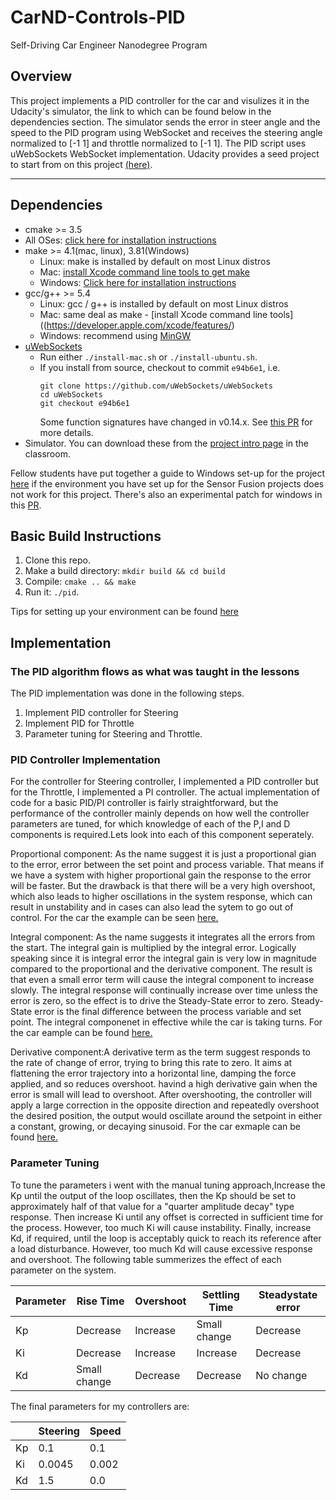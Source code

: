 # CarND-Controls-PID
Self-Driving Car Engineer Nanodegree Program


## Overview

This project implements a PID controller for the car and visulizes it in the Udacity's simulator, the link to which can be found below in the dependencies section. The simulator sends the error in steer angle and the speed to the PID program using WebSocket and receives the steering angle normalized to [-1 1] and throttle normalized to [-1 1]. The PID script uses uWebSockets WebSocket implementation. Udacity provides a seed project to start from on this project [(here)](https://github.com/udacity/CarND-Controls-PID).

---

## Dependencies

* cmake >= 3.5
 * All OSes: [click here for installation instructions](https://cmake.org/install/)
* make >= 4.1(mac, linux), 3.81(Windows)
  * Linux: make is installed by default on most Linux distros
  * Mac: [install Xcode command line tools to get make](https://developer.apple.com/xcode/features/)
  * Windows: [Click here for installation instructions](http://gnuwin32.sourceforge.net/packages/make.htm)
* gcc/g++ >= 5.4
  * Linux: gcc / g++ is installed by default on most Linux distros
  * Mac: same deal as make - [install Xcode command line tools]((https://developer.apple.com/xcode/features/)
  * Windows: recommend using [MinGW](http://www.mingw.org/)
* [uWebSockets](https://github.com/uWebSockets/uWebSockets)
  * Run either `./install-mac.sh` or `./install-ubuntu.sh`.
  * If you install from source, checkout to commit `e94b6e1`, i.e.
    ```
    git clone https://github.com/uWebSockets/uWebSockets 
    cd uWebSockets
    git checkout e94b6e1
    ```
    Some function signatures have changed in v0.14.x. See [this PR](https://github.com/udacity/CarND-MPC-Project/pull/3) for more details.
* Simulator. You can download these from the [project intro page](https://github.com/udacity/self-driving-car-sim/releases) in the classroom.

Fellow students have put together a guide to Windows set-up for the project [here](https://s3-us-west-1.amazonaws.com/udacity-selfdrivingcar/files/Kidnapped_Vehicle_Windows_Setup.pdf) if the environment you have set up for the Sensor Fusion projects does not work for this project. There's also an experimental patch for windows in this [PR](https://github.com/udacity/CarND-PID-Control-Project/pull/3).

## Basic Build Instructions

1. Clone this repo.
2. Make a build directory: `mkdir build && cd build`
3. Compile: `cmake .. && make`
4. Run it: `./pid`. 

Tips for setting up your environment can be found [here](https://classroom.udacity.com/nanodegrees/nd013/parts/40f38239-66b6-46ec-ae68-03afd8a601c8/modules/0949fca6-b379-42af-a919-ee50aa304e6a/lessons/f758c44c-5e40-4e01-93b5-1a82aa4e044f/concepts/23d376c7-0195-4276-bdf0-e02f1f3c665d)

## Implementation

### The PID algorithm flows as what was taught in the lessons
The PID implementation was done in the following steps.
1. Implement PID controller for Steering 
2. Implement PID for Throttle
3. Parameter tuning for Steering and Throttle.

###  PID Controller Implementation

For the controller for Steering controller, I implemented a PID controller but for the Throttle, I implemented a PI controller. The actual implementation of code for a basic PID/PI controller is fairly straightforward, but the performance of the controller mainly depends on how well the controller parameters are tuned, for which knowledge of each of the P,I and D components is required.Lets look into each of this component seperately.

Proportional component: As the name suggest it is just a proportional gian to the error, error between the set point and process variable. That means if we have a system with higher proportional gain the response to the error will be faster. But the drawback is that there will be a very high overshoot, which also leads to higher oscillations in the system response, which can result in unstability and in cases can also lead the sytem to go out of control. For the car the example can be seen [here.](https://github.com/dikshantpatel95/CarND-PID-Control-Project/blob/master/output/Pcontrolelr.mp4)


Integral component: As the name suggests it integrates all the errors from the start. The integral gain is multiplied by the integral error. Logically speaking since it is integral error the integral gain is very low in magnitude compared to the proportional and the derivative component. The result is that even a small error term will cause the integral component to increase slowly. The integral response will continually increase over time unless the error is zero, so the effect is to drive the Steady-State error to zero. Steady-State error is the final difference between the process variable and set point. The integral componenet in effective while the car is taking turns. For the car eample can be found [here.](https://github.com/dikshantpatel95/CarND-PID-Control-Project/blob/master/output/PIcontroller.mp4)

Derivative component:A derivative term as the term suggest responds to the rate of change of error, trying to bring this rate to zero. It aims at flattening the error trajectory into a horizontal line, damping the force applied, and so reduces overshoot. havind a high derivative gain when the error is small will lead to overshoot. After overshooting, the controller will apply a large correction in the opposite direction and repeatedly overshoot the desired position, the output would oscillate around the setpoint in either a constant, growing, or decaying sinusoid. For the car exmaple can be found [here.](https://github.com/dikshantpatel95/CarND-PID-Control-Project/blob/master/output/PDcontroller.mp4)

### Parameter Tuning

To tune the parameters i went with the manual tuning approach,Increase the Kp until the output of the loop oscillates, then the Kp should be set to approximately half of that value for a "quarter amplitude decay" type response. Then increase Ki until any offset is corrected in sufficient time for the process. However, too much Ki will cause instability. Finally, increase Kd, if required, until the loop is acceptably quick to reach its reference after a load disturbance. However, too much Kd will cause excessive response and overshoot. The following table summerizes the effect of each parameter on the system.


| Parameter  | Rise Time   | Overshoot  | Settling Time   | Steadystate error  |
|---|---|---|---|---|
| Kp  | Decrease  | Increase  | Small change  | Decrease  |
| Ki  | Decrease  | Increase  | Increase  | Decrease  |
| Kd  | Small change  | Decrease  | Decrease  | No change  |


The final parameters for my controllers are: 

|   | Steering  | Speed  |
|---|---|---|
| Kp  |  0.1 |  0.1 |
| Ki  | 0.0045  |  0.002 |
| Kd  | 1.5  |  0.0 |

